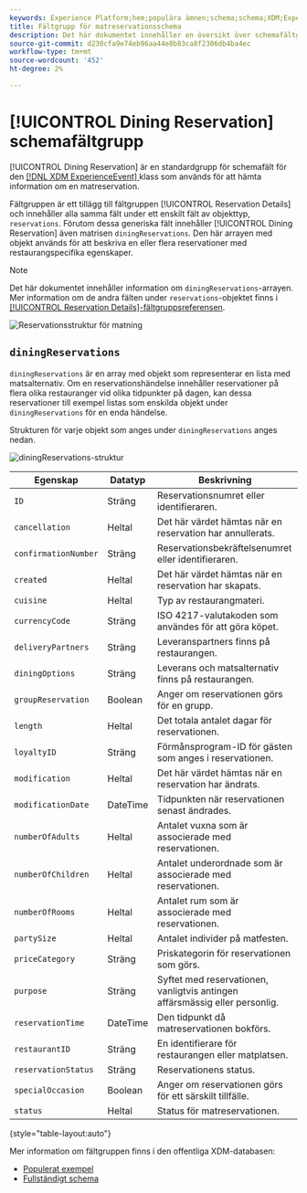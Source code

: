 ```yaml
---
keywords: Experience Platform;hem;populära ämnen;schema;schema;XDM;ExperienceEvent;fields;schemas;Schema design;field group;field group;reservation;matning;
title: Fältgrupp för matreservationsschema
description: Det här dokumentet innehåller en översikt över schemafältgruppen Dining Reservation.
source-git-commit: d230cfa9e74eb96aa44e8b83ca8f2306db4ba4ec
workflow-type: tm+mt
source-wordcount: '452'
ht-degree: 2%

---
```



# [!UICONTROL Dining Reservation] schemafältgrupp

[!UICONTROL Dining Reservation] är en standardgrupp för schemafält för den  [[!DNL XDM ExperienceEvent] ](../../classes/experienceevent.md) klass som används för att hämta information om en matreservation.

Fältgruppen är ett tillägg till fältgruppen [!UICONTROL Reservation Details] och innehåller alla samma fält under ett enskilt fält av objekttyp, `reservations`. Förutom dessa generiska fält innehåller [!UICONTROL Dining Reservation] även matrisen `diningReservations`. Den här arrayen med objekt används för att beskriva en eller flera reservationer med restaurangspecifika egenskaper.

>[!NOTE]
>
>Det här dokumentet innehåller information om `diningReservations`-arrayen. Mer information om de andra fälten under `reservations`-objektet finns i [[!UICONTROL Reservation Details]-fältgruppsreferensen](./reservation-details.md).

![Reservationsstruktur för matning](../../images/field-groups/dining-reservation/structure.png)

## `diningReservations`

`diningReservations` är en array med objekt som representerar en lista med matsalternativ. Om en reservationshändelse innehåller reservationer på flera olika restauranger vid olika tidpunkter på dagen, kan dessa reservationer till exempel listas som enskilda objekt under `diningReservations` för en enda händelse.

Strukturen för varje objekt som anges under `diningReservations` anges nedan.

![diningReservations-struktur](../../images/field-groups/dining-reservation/diningReservations.png)

| Egenskap | Datatyp | Beskrivning |
| --- | --- | --- |
| `ID` | Sträng | Reservationsnumret eller identifieraren. |
| `cancellation` | Heltal | Det här värdet hämtas när en reservation har annullerats. |
| `confirmationNumber` | Sträng | Reservationsbekräftelsenumret eller identifieraren. |
| `created` | Heltal | Det här värdet hämtas när en reservation har skapats. |
| `cuisine` | Heltal | Typ av restaurangmateri. |
| `currencyCode` | Sträng | ISO 4217-valutakoden som användes för att göra köpet. |
| `deliveryPartners` | Sträng | Leveranspartners finns på restaurangen. |
| `diningOptions` | Sträng | Leverans och matsalternativ finns på restaurangen. |
| `groupReservation` | Boolean | Anger om reservationen görs för en grupp. |
| `length` | Heltal | Det totala antalet dagar för reservationen. |
| `loyaltyID` | Sträng | Förmånsprogram-ID för gästen som anges i reservationen. |
| `modification` | Heltal | Det här värdet hämtas när en reservation har ändrats. |
| `modificationDate` | DateTime | Tidpunkten när reservationen senast ändrades. |
| `numberOfAdults` | Heltal | Antalet vuxna som är associerade med reservationen. |
| `numberOfChildren` | Heltal | Antalet underordnade som är associerade med reservationen. |
| `numberOfRooms` | Heltal | Antalet rum som är associerade med reservationen. |
| `partySize` | Heltal | Antalet individer på matfesten. |
| `priceCategory` | Sträng | Priskategorin för reservationen som görs. |
| `purpose` | Sträng | Syftet med reservationen, vanligtvis antingen affärsmässig eller personlig. |
| `reservationTime` | DateTime | Den tidpunkt då matreservationen bokförs. |
| `restaurantID` | Sträng | En identifierare för restaurangen eller matplatsen. |
| `reservationStatus` | Sträng | Reservationens status. |
| `specialOccasion` | Boolean | Anger om reservationen görs för ett särskilt tillfälle. |
| `status` | Heltal | Status för matreservationen. |

{style=&quot;table-layout:auto&quot;}

Mer information om fältgruppen finns i den offentliga XDM-databasen:

* [Populerat exempel](https://github.com/adobe/xdm/blob/master/components/fieldgroups/experience-event/industry-verticals/experienceevent-dining-reservation.example.1.json)
* [Fullständigt schema](https://github.com/adobe/xdm/blob/master/components/fieldgroups/experience-event/industry-verticals/experienceevent-dining-reservation.schema.json)
